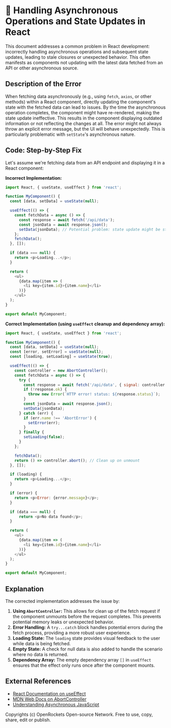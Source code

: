 # 🐞 Handling Asynchronous Operations and State Updates in React


This document addresses a common problem in React development:  incorrectly handling asynchronous operations and subsequent state updates, leading to stale closures or unexpected behavior.  This often manifests as components not updating with the latest data fetched from an API or other asynchronous source.

## Description of the Error

When fetching data asynchronously (e.g., using `fetch`, `axios`, or other methods) within a React component, directly updating the component's state with the fetched data can lead to issues.  By the time the asynchronous operation completes, the component might have re-rendered, making the state update ineffective.  This results in the component displaying outdated information or not reflecting the changes at all.  The error might not always throw an explicit error message, but the UI will behave unexpectedly.  This is particularly problematic with `setState`'s asynchronous nature.

## Code: Step-by-Step Fix

Let's assume we're fetching data from an API endpoint and displaying it in a React component:

**Incorrect Implementation:**

```javascript
import React, { useState, useEffect } from 'react';

function MyComponent() {
  const [data, setData] = useState(null);

  useEffect(() => {
    const fetchData = async () => {
      const response = await fetch('/api/data');
      const jsonData = await response.json();
      setData(jsonData); // Potential problem: state update might be stale
    };
    fetchData();
  }, []);

  if (data === null) {
    return <p>Loading...</p>;
  }

  return (
    <ul>
      {data.map(item => (
        <li key={item.id}>{item.name}</li>
      ))}
    </ul>
  );
}

export default MyComponent;
```

**Correct Implementation (using `useEffect` cleanup and dependency array):**

```javascript
import React, { useState, useEffect } from 'react';

function MyComponent() {
  const [data, setData] = useState(null);
  const [error, setError] = useState(null);
  const [loading, setLoading] = useState(true);

  useEffect(() => {
    const controller = new AbortController();
    const fetchData = async () => {
      try {
        const response = await fetch('/api/data', { signal: controller.signal });
        if (!response.ok) {
          throw new Error(`HTTP error! status: ${response.status}`);
        }
        const jsonData = await response.json();
        setData(jsonData);
      } catch (err) {
        if (err.name !== 'AbortError') {
          setError(err);
        }
      } finally {
        setLoading(false);
      }
    };

    fetchData();
    return () => controller.abort(); // Clean up on unmount
  }, []);

  if (loading) {
    return <p>Loading...</p>;
  }

  if (error) {
    return <p>Error: {error.message}</p>;
  }

  if (data === null) {
      return <p>No data found</p>;
  }

  return (
    <ul>
      {data.map(item => (
        <li key={item.id}>{item.name}</li>
      ))}
    </ul>
  );
}

export default MyComponent;
```

## Explanation

The corrected implementation addresses the issue by:

1. **Using `AbortController`:** This allows for clean up of the fetch request if the component unmounts before the request completes.  This prevents potential memory leaks or unexpected behavior.
2. **Error Handling:** A `try...catch` block handles potential errors during the fetch process, providing a more robust user experience.
3. **Loading State:** The `loading` state provides visual feedback to the user while data is being fetched.
4. **Empty State:** A check for null data is also added to handle the scenario where no data is returned.
5. **Dependency Array:** The empty dependency array `[]` in `useEffect` ensures that the effect only runs once after the component mounts.


## External References

* [React Documentation on useEffect](https://reactjs.org/docs/hooks-reference.html#useeffect)
* [MDN Web Docs on AbortController](https://developer.mozilla.org/en-US/docs/Web/API/AbortController)
* [Understanding Asynchronous JavaScript](https://developer.mozilla.org/en-US/docs/Web/JavaScript/Reference/Statements/async_function)


Copyrights (c) OpenRockets Open-source Network. Free to use, copy, share, edit or publish.

